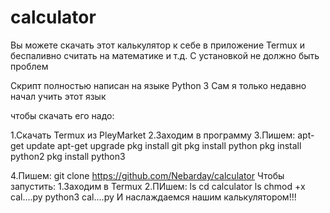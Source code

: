 # calculator 
Вы можете скачать этот калькулятор к себе в приложение Termux и беспаливно считать на математике и т.д.
С установкой не должно быть проблем

Скрипт полностью написан на языке Python 3 
Сам я только недавно начал учить этот язык 


чтобы скачать его надо:

1.Скачать Termux из PleyMarket
2.Заходим в программу
3.Пишем: apt-get update
         apt-get upgrade
         pkg install git
         pkg install python
         pkg install python2
         pkg install python3
         
4.Пишем: git clone https://github.com/Nebarday/calculator
Чтобы запустить:
1.Заходим в Termux
2.ПИшем: ls
         cd calculator
         ls
         chmod +x cal....py
         python3 cal....py
И наслаждаемся нашим калькулятором!!!
